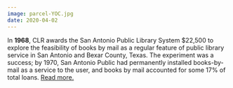 ```yaml
---
image: parcel-YOC.jpg
date: 2020-04-02
---
```

In **1968**, CLR awards the San Antonio Public Library System $22,500 to explore the feasibility of books by mail as a regular feature of public library service in San Antonio and Bexar County, Texas. The experiment was a success; by 1970, San Antonio Public had permanently installed books-by-mail as a service to the user, and books by mail accounted for some 17% of total loans. [Read more.](https://www.clir.org/wp-content/uploads/sites/6/2020/04/Books-by-mail-4-2-20.pdf)